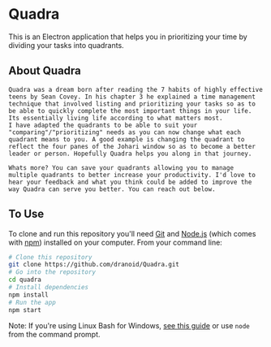 # Quadra

This is an Electron application that helps you in prioritizing your time by dividing your tasks into quadrants.

## About Quadra

    Quadra was a dream born after reading the 7 habits of highly effective teens by Sean Covey. In his chapter 3 he explained a time management technique that involved listing and prioritizing your tasks so as to be able to quickly complete the most important things in your life. Its essentially living life according to what matters most.
    I have adapted the quadrants to be able to suit your "comparing"/"prioritizing" needs as you can now change what each quadrant means to you. A good example is changing the quadrant to reflect the four panes of the Johari window so as to become a better leader or person. Hopefully Quadra helps you along in that journey.

    Whats more? You can save your quadrants allowing you to manage multiple quadrants to better increase your productivity. I'd love to hear your feedback and what you think could be added to improve the way Quadra can serve you better. You can reach out below.

## To Use

To clone and run this repository you'll need [Git](https://git-scm.com) and [Node.js](https://nodejs.org/en/download/) (which comes with [npm](http://npmjs.com)) installed on your computer. From your command line:

```bash
# Clone this repository
git clone https://github.com/dranoid/Quadra.git
# Go into the repository
cd quadra
# Install dependencies
npm install
# Run the app
npm start
```

Note: If you're using Linux Bash for Windows, [see this guide](https://www.howtogeek.com/261575/how-to-run-graphical-linux-desktop-applications-from-windows-10s-bash-shell/) or use `node` from the command prompt.
